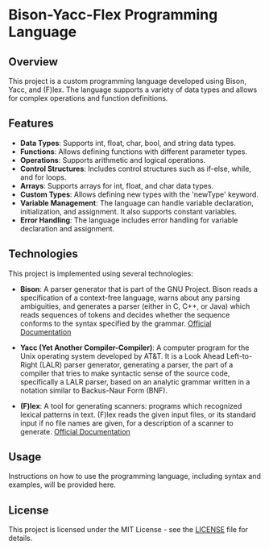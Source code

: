 # Bison-Yacc-Flex Programming Language

## Overview
This project is a custom programming language developed using Bison, Yacc, and (F)lex. The language supports a variety of data types and allows for complex operations and function definitions.

## Features
- **Data Types**: Supports int, float, char, bool, and string data types.
- **Functions**: Allows defining functions with different parameter types.
- **Operations**: Supports arithmetic and logical operations.
- **Control Structures**: Includes control structures such as if-else, while, and for loops.
- **Arrays**: Supports arrays for int, float, and char data types.
- **Custom Types**: Allows defining new types with the 'newType' keyword.
- **Variable Management**: The language can handle variable declaration, initialization, and assignment. It also supports constant variables.
- **Error Handling**: The language includes error handling for variable declaration and assignment.

## Technologies
This project is implemented using several technologies:

- **Bison**: A parser generator that is part of the GNU Project. Bison reads a specification of a context-free language, warns about any parsing ambiguities, and generates a parser (either in C, C++, or Java) which reads sequences of tokens and decides whether the sequence conforms to the syntax specified by the grammar. [Official Documentation](https://www.gnu.org/software/bison/manual/bison.html)

- **Yacc (Yet Another Compiler-Compiler)**: A computer program for the Unix operating system developed by AT&T. It is a Look Ahead Left-to-Right (LALR) parser generator, generating a parser, the part of a compiler that tries to make syntactic sense of the source code, specifically a LALR parser, based on an analytic grammar written in a notation similar to Backus-Naur Form (BNF).

- **(F)lex**: A tool for generating scanners: programs which recognized lexical patterns in text. (F)lex reads the given input files, or its standard input if no file names are given, for a description of a scanner to generate. [Official Documentation](https://ftp.gnu.org/old-gnu/Manuals/flex-2.5.4/html_mono/flex.html)

## Usage
Instructions on how to use the programming language, including syntax and examples, will be provided here.

## License
This project is licensed under the MIT License - see the [LICENSE](LICENSE) file for details.

